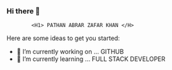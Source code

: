 ### Hi there 👋
            <H1> PATHAN ABRAR ZAFAR KHAN </H>
Here are some ideas to get you started:

- 🔭 I’m currently working on ... GITHUB
- 🌱 I’m currently learning ... FULL STACK DEVELOPER

